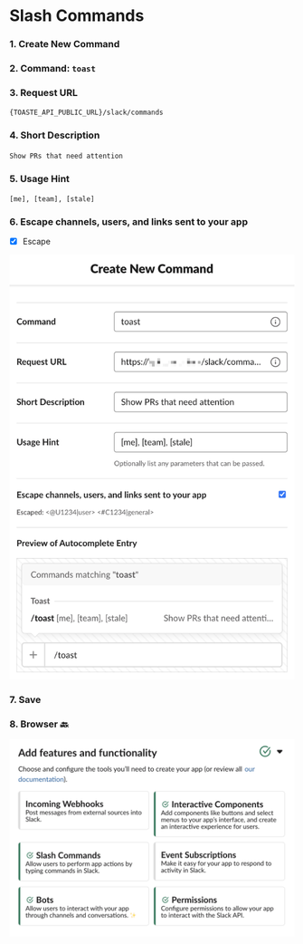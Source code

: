 # Slash Commands

### 1. Create New Command

### 2. Command: `toast`

### 3. Request URL

```text
{TOASTE_API_PUBLIC_URL}/slack/commands
```

### 4. Short Description

`Show PRs that need attention`

### 5. Usage Hint

`[me], [team], [stale]`

### 6. Escape channels, users, and links sent to your app

* [x] Escape

![](../../../.gitbook/assets/image%20%2823%29.png)

### 7. Save

### 8. Browser  🔙 

![](../../../.gitbook/assets/image%20%2817%29.png)

